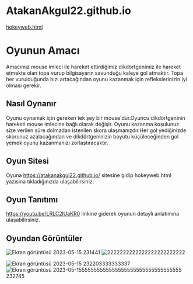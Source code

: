 # AtakanAkgul22.github.io
[hokeyweb.html](hokeyweb.html)


# Oyunun Amacı

Amacımız mouse imleci ile hareket ettirdiğimiz dikdörtgenimiz ile hareket etmekte olan topa vurup bilgisayarın savunduğu kaleye gol atmaktır.
Topa her vurulduğunda hızı artacağından oyunu kazanmak için reflekslerinizin iyi olması gerekir.


## Nasıl Oynanır
Oyunu oynamak için gereken tek şey bir mouse'dur.Oyuncu dikdörtgeninin hareketi mouse imlecine bağlı olarak değişir.
Oyunu kazanma koşulunuz size verilen süre dolmadan istenilen skora ulaşmanızdır.Her gol yediğinizde skorunuz azalacağından ve dikdörtgeninizin boyutu küçüleceğinden gol yemek oyunu kazanmanızı zorlaştıracaktır.
## Oyun Sitesi
Oyuna https://atakanakgul22.github.io/ sitesine gidip hokeyweb.html yazısına tıkladığınızda ulaşabilirsiniz.
## Oyun Tanıtımı
https://youtu.be/LRLC2lUaKR0 linkine giderek oyunun detaylı anlatımına ulaşabilirsiniz.
## Oyundan Görüntüler
![Ekran görüntüsü 2023-05-15 231441](https://github.com/AtakanAkgul22/test/assets/92387516/189247ef-8385-47f6-8153-299c82dbce84)
![2222222222222222222222222](https://github.com/AtakanAkgul22/test/assets/92387516/cabf8276-8447-4c7b-8c9c-d03a8258af91)

![Ekran görüntüsü 2023-05-15 232203333333337](https://github.com/AtakanAkgul22/test/assets/92387516/577289f5-ae17-411c-9621-6dc2f0017946)
![Ekran görüntüsü 2023-05-15555555555555555555555555555555555 232745](https://github.com/AtakanAkgul22/AtakanAkgul22.github.io/assets/92387516/ad3d2ad2-cb49-4152-bf90-7b265e2f483d)
